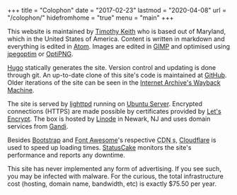+++
title = "Colophon"
date = "2017-02-23"
lastmod = "2020-04-08"
url = "/colophon/"
hidefromhome = "true"
menu = "main"
+++

This website is maintained by [Timothy Keith](/about) who is based out of Maryland, which in the United States of America. Content is written in markdown and everything is edited in [Atom](https://atom.io/). Images are edited in [GIMP](https://www.gimp.org/) and optimised using [jpegoptim](https://github.com/tjko/jpegoptim) or [OptiPNG](http://optipng.sourceforge.net/).

[Hugo](https://gohugo.io/) statically generates the site. Version control and updating is done through git. An up-to-date clone of this site's code is maintained at [GitHub](https://github.com/keithieopia/keithieopia.com). Older iterations of the site can be seen in the [Internet Archive's Wayback Machine](https://web.archive.org/web/*/https://keithieopia.com/).

The site is served by [lighttpd](http://www.lighttpd.net/) running on [Ubuntu Server](https://www.ubuntu.com/server). Encrypted connections (HTTPS) are made possible by certificates provided by [Let's Encrypt](https://letsencrypt.org/). The box is hosted by [Linode](https://www.linode.com/) in Newark, NJ and uses domain services from [Gandi](https://www.gandi.net/).

Besides [Bootstrap](https://www.bootstrapcdn.com/) and [Font Awesome](https://fontawesome.com/)'s respective <abbr title="Content Delivery Networks">CDN  s</abbr>, [Cloudflare](https://www.cloudflare.com/) is used to speed up loading times. [StatusCake](https://www.statuscake.com/) monitors the site's performance and reports any downtime.

This site has never implemented any form of advertising. If you see such, you may be infected with malware. For the curious, the total infrastructure
cost (hosting, domain name, bandwidth, etc) is exactly $75.50 per year.
